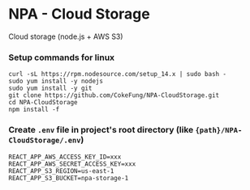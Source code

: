 # NPA - Cloud Storage
Cloud storage (node.js + AWS S3)

### Setup commands for linux
```
curl -sL https://rpm.nodesource.com/setup_14.x | sudo bash -
sudo yum install -y nodejs
sudo yum install -y git
git clone https://github.com/CokeFung/NPA-CloudStorage.git
cd NPA-CloudStorage
npm install -f
```

### Create `.env` file in project's root directory (like `{path}/NPA-CloudStorage/.env`)
```
REACT_APP_AWS_ACCESS_KEY_ID=xxx
REACT_APP_AWS_SECRET_ACCESS_KEY=xxx
REACT_APP_S3_REGION=us-east-1
REACT_APP_S3_BUCKET=npa-storage-1
```
